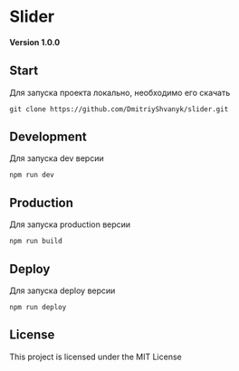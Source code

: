 # Slider

#### Version 1.0.0


## Start

Для запуска проекта локально, необходимо его скачать

`git clone https://github.com/DmitriyShvanyk/slider.git`


## Development

Для запуска dev версии

`npm run dev`


## Production

Для запуска production версии

`npm run build`



## Deploy

Для запуска deploy версии

`npm run deploy`


## License

This project is licensed under the MIT License